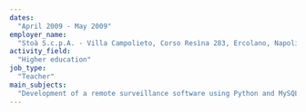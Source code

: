 ```yaml
---
dates:
  "April 2009 - May 2009"
employer_name:
  "Stoà S.c.p.A. - Villa Campolieto, Corso Resìna 283, Ercolano, Napoli, Italy"
activity_field:
  "Higher education"
job_type:
  "Teacher"
main_subjects:
  "Development of a remote surveillance software using Python and MySQL (subject to a non-disclosure agreement; no further details available), penetration and risk management tests."
---
```


<!--
---
dates:
  "April 2009 - May 2009"
employer_name:
  "Stoà S.c.p.A. - Villa Campolieto, Corso Resìna 283, Ercolano, Napoli, Italy"
activity_field:
  "Higher education"
job_type:
  "Teacher"
main_subjects:
  "Teacher for base users: taught 'Comune di Napoli' personnel about using OpenOffice and GNU/Linux.<br />Teacher for system engineering: taught 'Comune di Napoli' personnel about Linux on the system engineering side, with the configuration of several GNU/Linux daemons."
 ---
-->
